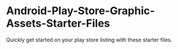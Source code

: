 # Android-Play-Store-Graphic-Assets-Starter-Files
Quickly get started on your play store listing with these starter files.
